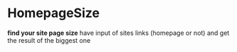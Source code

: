 # HomepageSize
**find your site page size**
have input of sites links (homepage or not) and get the result of the biggest one
